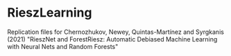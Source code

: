 # RieszLearning
Replication files for Chernozhukov, Newey, Quintas-Martínez and Syrgkanis (2021) "RieszNet and ForestRiesz: Automatic Debiased Machine Learning with Neural Nets and Random Forests"
